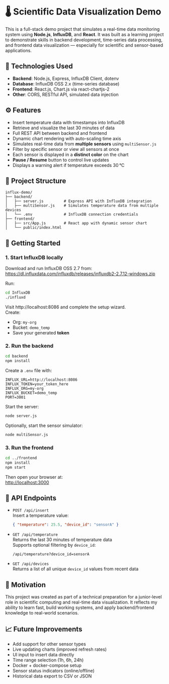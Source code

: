 # 🌡️ Scientific Data Visualization Demo

This is a full-stack demo project that simulates a real-time data monitoring system using **Node.js**, **InfluxDB**, and **React**. It was built as a learning project to demonstrate skills in backend development, time-series data processing, and frontend data visualization — especially for scientific and sensor-based applications.

## 🔧 Technologies Used

- **Backend**: Node.js, Express, InfluxDB Client, dotenv
- **Database**: InfluxDB OSS 2.x (time-series database)
- **Frontend**: React.js, Chart.js via react-chartjs-2
- **Other**: CORS, RESTful API, simulated data injection

## ⚙️ Features

- Insert temperature data with timestamps into InfluxDB
- Retrieve and visualize the last 30 minutes of data
- Full REST API between backend and frontend
- Dynamic chart rendering with auto-scaling time axis
- Simulates real-time data from **multiple sensors** using `multiSensor.js`
- Filter by specific sensor or view all sensors at once
- Each sensor is displayed in a **distinct color** on the chart
- **Pause / Resume** button to control live updates
- Displays a warning alert if temperature exceeds 30 °C

## 📁 Project Structure

```
influx-demo/
├── backend/
│   ├── server.js         # Express API with InfluxDB integration
│   ├── multiSensor.js    # Simulates temperature data from multiple devices
│   └── .env              # InfluxDB connection credentials
├── frontend/
│   ├── src/App.js        # React app with dynamic sensor chart
│   └── public/index.html
```

## 🚀 Getting Started

### 1. Start InfluxDB locally

Download and run InfluxDB OSS 2.7 from:  
https://dl.influxdata.com/influxdb/releases/influxdb2-2.7.12-windows.zip

Run:
```bash
cd InfluxDB
./influxd
```

Visit http://localhost:8086 and complete the setup wizard.  
Create:
- Org: `my-org`
- Bucket: `demo_temp`
- Save your generated **token**

### 2. Run the backend

```bash
cd backend
npm install
```

Create a `.env` file with:

```env
INFLUX_URL=http://localhost:8086
INFLUX_TOKEN=your_token_here
INFLUX_ORG=my-org
INFLUX_BUCKET=demo_temp
PORT=3001
```

Start the server:

```bash
node server.js
```

Optionally, start the sensor simulator:

```bash
node multiSensor.js
```

### 3. Run the frontend

```bash
cd ../frontend
npm install
npm start
```

Then open your browser at:  
[http://localhost:3000](http://localhost:3000)

## 📡 API Endpoints

- `POST /api/insert`  
  Insert a temperature value:
  ```json
  { "temperature": 25.5, "device_id": "sensorA" }
  ```

- `GET /api/temperature`  
  Returns the last 30 minutes of temperature data  
  Supports optional filtering by `device_id`:
  ```
  /api/temperature?device_id=sensorA
  ```

- `GET /api/devices`  
  Returns a list of all unique `device_id` values from recent data

## 🎯 Motivation

This project was created as part of a technical preparation for a junior-level role in scientific computing and real-time data visualization. It reflects my ability to learn fast, build working systems, and apply backend/frontend knowledge to real-world scenarios.

## 📈 Future Improvements

- Add support for other sensor types
- Live updating charts (improved refresh rates)
- UI input to insert data directly
- Time range selection (1h, 6h, 24h)
- Docker + docker-compose setup
- Sensor status indicators (online/offline)
- Historical data export to CSV or JSON